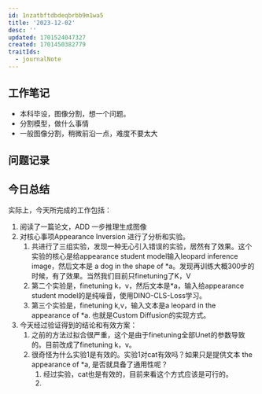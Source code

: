 ```yaml
---
id: 1nzatbftdbdeqbrbb9m1wa5
title: '2023-12-02'
desc: ''
updated: 1701524047327
created: 1701450382779
traitIds:
  - journalNote
---
```

<!--
Based on the journaling method created by Intelligent Change:
- [Intelligent Change: Our Story](https://www.intelligentchange.com/pages/our-story)
- [The Five Minute Journal](https://www.intelligentchange.com/products/the-five-minute-journal)
-->



## **工作笔记**
* 本科毕设，图像分割，想一个问题。
* 分割模型，做什么事情
* 一般图像分割，稍微前沿一点，难度不要太大

## **问题记录**


## **今日总结**

实际上，今天所完成的工作包括：
1. 阅读了一篇论文，ADD 一步推理生成图像
2. 对核心事项Appearance Inversion 进行了分析和实验。
   1. 共进行了三组实验，发现一种无心引入错误的实验，居然有了效果。这个实验的核心是给appearance student model输入leopard inference image，然后文本是 a dog in the shape of *a。发现再训练大概300步的时候，有了效果。当然我们目前只finetuning了K，V
   2. 第二个实验是，finetuning k，v，然后文本是*a，输入给appearance student model的是纯噪音，使用DINO-CLS-Loss学习。
   3. 第三个实验是，finetuning k,v，输入文本是a leopard in the appearance of *a. 也就是Custom Diffusion的实现方式。
3. 今天经过验证得到的结论和有效方案：
   1. 之前的方法过拟合很严重，这个是由于finetuning全部Unet的参数导致的。目前改成了finetuning k，v。
   2. 很奇怪为什么实验1是有效的。实验1对cat有效吗？如果只是提供文本 the appearance of *a, 是否就具备了通用性呢？
      1. 经过实验，cat也是有效的，目前来看这个方式应该是可行的。
      2. 
